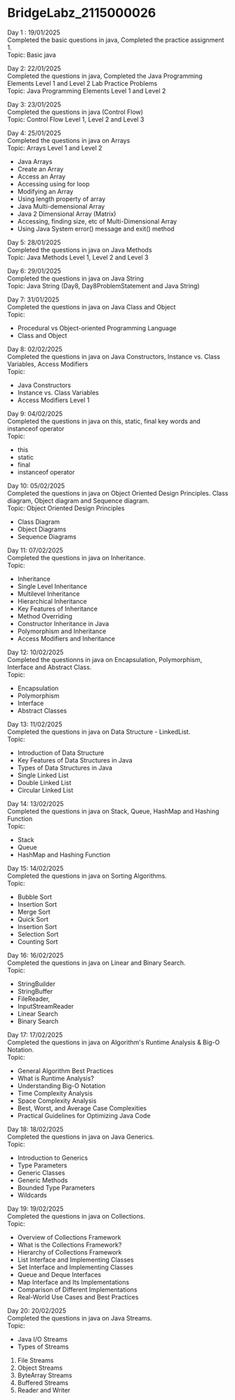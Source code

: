 # BridgeLabz_2115000026

Day 1 : 19/01/2025  
Completed the basic questions in java, Completed the practice assignment 1.  
Topic: Basic java  

Day 2: 22/01/2025  
Completed the questions in java, Completed the Java Programming Elements Level 1 and Level 2 Lab Practice Problems  
Topic: Java Programming Elements Level 1 and Level 2  

Day 3: 23/01/2025  
Completed the questions in java (Control Flow)  
Topic: Control Flow Level 1, Level 2 and Level 3  

Day 4: 25/01/2025  
Completed the questions in java on Arrays  
Topic: Arrays Level 1 and Level 2  
- Java Arrays
- Create an Array
- Access an Array
- Accessing using for loop
- Modifying an Array
- Using length property of array
- Java Multi-demensional Array
- Java 2 Dimensional Array (Matrix)
- Accessing, finding size, etc of Multi-Dimensional Array
- Using Java System error() message and exit() method  

Day 5: 28/01/2025  
Completed the questions in java on Java Methods  
Topic: Java Methods Level 1, Level 2 and Level 3  

Day 6: 29/01/2025  
Completed the questions in java on Java String  
Topic: Java String (Day8, Day8ProblemStatement and Java String)  

Day 7: 31/01/2025  
Completed the questions in java on Java Class and Object  
Topic:
- Procedural vs Object-oriented Programming Language
- Class and Object  

Day 8: 02/02/2025  
Completed the questions in java on Java Constructors, Instance vs. Class Variables, Access Modifiers  
Topic:
- Java Constructors
- Instance vs. Class Variables
- Access Modifiers Level 1  

Day 9: 04/02/2025  
Completed the questions in java on this, static, final key words and instanceof operator  
Topic:
- this
- static
- final
- instanceof operator  

Day 10: 05/02/2025  
Completed the questions in java on Object Oriented Design Principles. Class diagram, Object diagram and Sequence diagram.  
Topic:
Object Oriented Design Principles
- Class Diagram
- Object Diagrams
- Sequence Diagrams

Day 11: 07/02/2025  
Completed the questions in java on Inheritance.  
Topic:
- Inheritance
- Single Level Inheritance
- Multilevel Inheritance
- Hierarchical Inheritance
- Key Features of Inheritance
- Method Overriding
- Constructor Inheritance in Java
- Polymorphism and Inheritance
 - Access Modifiers and Inheritance  

Day 12: 10/02/2025  
Completed the questionns in java on Encapsulation, Polymorphism, Interface and Abstract Class.  
Topic:
- Encapsulation
- Polymorphism 
- Interface
- Abstract Classes  

Day 13: 11/02/2025  
Completed the questions in java on Data Structure - LinkedList.  
Topic:
- Introduction of Data Structure 
- Key Features of Data Structures in Java
- Types of Data Structures in Java
- Single Linked List
- Double Linked List
- Circular Linked List  

Day 14: 13/02/2025  
Completed the questions in java on Stack, Queue, HashMap and Hashing Function  
Topic:
- Stack
- Queue
- HashMap and Hashing Function  

Day 15: 14/02/2025  
Completed the questions in java on Sorting Algorithms.  
Topic:
- Bubble Sort
- Insertion Sort
- Merge Sort
- Quick Sort
- Insertion Sort
- Selection Sort
- Counting Sort  

Day 16: 16/02/2025  
Completed the questions in java on Linear and Binary Search.  
Topic:
- StringBuilder
- StringBuffer
- FileReader, 
- InputStreamReader
- Linear Search 
- Binary Search  

Day 17: 17/02/2025  
Completed the questions in java on Algorithm's Runtime Analysis & Big-O Notation.  
Topic:
- General Algorithm Best Practices
- What is Runtime Analysis?
- Understanding Big-O Notation
- Time Complexity Analysis
- Space Complexity Analysis
- Best, Worst, and Average Case Complexities
- Practical Guidelines for Optimizing Java Code  

Day 18: 18/02/2025  
Completed the questions in java on Java Generics.  
Topic:
- Introduction to Generics
- Type Parameters
- Generic Classes
- Generic Methods
- Bounded Type Parameters
- Wildcards  

Day 19: 19/02/2025  
Completed the questions in java on Collections.  
Topic:
- Overview of Collections Framework
- What is the Collections Framework?
- Hierarchy of Collections Framework
- List Interface and Implementing Classes
- Set Interface and Implementing Classes
- Queue and Deque Interfaces
- Map Interface and Its Implementations
- Comparison of Different Implementations
- Real-World Use Cases and Best Practices  

Day 20: 20/02/2025  
Completed the questions in java on Java Streams.  
Topic:
- Java I/O Streams
- Types of Streams
1. File Streams
2. Object Streams
3. ByteArray Streams
4. Buffered Streams
5. Reader and Writer
